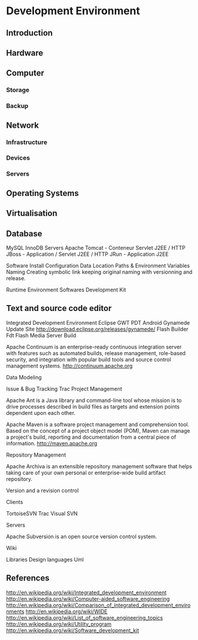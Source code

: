 # Development Environment

## Introduction

## Hardware

## Computer

### Storage

### Backup

## Network

### Infrastructure

### Devices

### Servers

## Operating Systems

## Virtualisation

## Database

MySQL
InnoDB
Servers
Apache Tomcat - Conteneur Servlet J2EE / HTTP
JBoss - Application / Servlet J2EE / HTTP
JRun - Application J2EE

Software
Install
Configuration
Data Location
Paths & Environment Variables
Naming
Creating symbolic link keeping original naming with versionning and release.

Runtime Environment
Softwares Development Kit

## Text and source code editor

Integrated Development Environment
Eclipse
GWT
PDT
Android
Gynamede Update Site
http://download.eclipse.org/releases/gynamede/
Flash Builder
Fdt
Flash Media Server
Build

Apache Continuum is an enterprise-ready continuous integration server with features such as automated builds, release management, role-based security, and integration with popular build tools and source control management systems.
http://continuum.apache.org

Data Modeling

Issue & Bug Tracking
Trac
Project Management

Apache Ant is a Java library and command-line tool whose mission is to drive processes described in build files as targets and extension points dependent upon each other.

Apache Maven is a software project management and comprehension tool. Based on the concept of a project object model (POM), Maven can manage a project's build, reporting and documentation from a central piece of information.
http://maven.apache.org

Repository Management

Apache Archiva is an extensible repository management software that helps taking care of your own personal or enterprise-wide build artifact repository.

Version and a revision control

Clients

TortoiseSVN
Trac
Visual SVN

Servers

Apache Subversion is an open source version control system.

Wiki

Libraries
Design languages
Uml

## References

http://en.wikipedia.org/wiki/Integrated_development_environment
http://en.wikipedia.org/wiki/Computer-aided_software_engineering
http://en.wikipedia.org/wiki/Comparison_of_integrated_development_environments
http://en.wikipedia.org/wiki/WIDE
http://en.wikipedia.org/wiki/List_of_software_engineering_topics
http://en.wikipedia.org/wiki/Utility_program
http://en.wikipedia.org/wiki/Software_development_kit
